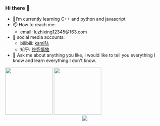 ### Hi there 👋

<!--
**luzhixing12345/luzhixing12345** is a ✨ _special_ ✨ repository because its `README.md` (this file) appears on your GitHub profile.

Here are some ideas to get you started:

- 🔭 I’m currently working on ...
- 🌱 I’m currently learning ...
- 👯 I’m looking to collaborate on ...
- 🤔 I’m looking for help with ...
- 💬 Ask me about ...
- 📫 How to reach me: ...
- 😄 Pronouns: ...
- ⚡ Fun fact: ...
-->
- 🔭I’m currently learning C++ and python and javascript
- 📫 How to reach me: 
  - email: luzhixing12345@163.com 
- 🌱 social media accounts: 
  - bilibili: [kami陆](https://space.bilibili.com/261543088?spm_id_from=333.1007.0.0)
  - 知乎: [终究慎独](https://www.zhihu.com/people/lu-zhi-xing-66-64)
- 💬 Ask me about anything you like, I would like to tell you everything I know and learn everything I don't know.


<!-- GitHub数据统计 -->
<div >
  <img height="150px" src="https://github-readme-stats.vercel.app/api?username=luzhixing12345&hide_title=true&hide_border=true&show_icons=trueline_height=21&text_color=000&icon_color=000&bg_color=0,ea6161,ffc64d,fffc4d,52fa5a&theme=graywhite" />
  <img height="150px" src="https://github-readme-stats.vercel.app/api/top-langs/?username=luzhixing12345&hide_title=true&hide_border=true&layout=compact&langs_count=6&text_color=000&icon_color=fff&bg_color=0,52fa5a,4dfcff,c64dff&theme=graywhite" />
</div>


<!--END_SECTION:waka-->

</tr>
</table>

<!-- GitHub Activity Graph -->
<div align="center"><img src="https://activity-graph.herokuapp.com/graph?username=luzhixing12345&theme=xcode" /></div>
